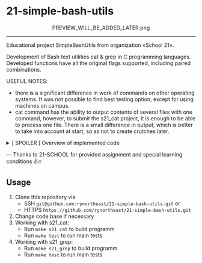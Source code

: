 # 21-simple-bash-utils

<div align="center">PREVIEW_WILL_BE_ADDED_LATER.png</div>

---

Educational project SimpleBashUtils from organization «School 21».

Development of Bash text utilities cat & grep in C programming languages. Developed functions have all the original flags supported, including paired combinations.

USEFUL NOTES:

- there is a significant difference in work of commands on other operating systems. It was not possible to find best testing option, except for using machines on campus.
- cat command has the ability to output contents of several files with one command, however, to submit the s21_cat project, it is enough to be able to process one file. There is a small difference in output, which is better to take into account at start, so as not to create crutches later.

<details>
<summary>[ SPOILER ] Overview of implemented code</summary>

### s21_cat

TEMPLATE: `cat [OPTION] [FILE]`

| No. | Option                                                      | Description                                  | Status |
| --- | ----------------------------------------------------------- | -------------------------------------------- | ------ |
| 1   | -b (GNU: --number-nonblank)                                 | numbers only non-empty lines                 | ✅     |
| 2   | -e подразумевает -v (только GNU: -E то же самое, но без -v) | but also display end-of-line characters as $ | ✅     |
| 3   | -n (GNU: --number)                                          | number all output lines                      | ✅     |
| 4   | -s (GNU: --squeeze-blank)                                   | squeeze multiple adjacent blank lines        | ✅     |
| 5   | -t подразумевает -v (GNU: -T то же самое, но без -v)        | but also display tabs as ^I                  | ✅     |

### s21_grep

TEMPLATE: `grep [OPTION] [TEMPLATE] [FILE]`

| No. | Option  | Description                                                   | Status |
| --- | ------- | ------------------------------------------------------------- | ------ |
| 1   | -e      | pattern                                                       | ✅     |
| 2   | -i      | ignore uppercase vs. lowercase                                | ✅     |
| 3   | -v      | invert match                                                  | ✅     |
| 4   | -c      | output count of matching lines only.                          | ✅     |
| 5   | -l      | output matching files only                                    | ✅     |
| 6   | -n      | precede each matching line with a line number                 | ✅     |
| 7   | -h      | output matching lines without preceding them by file names    | ✅     |
| 8   | -s      | suppress error messages about nonexistent or unreadable files | ✅     |
| 9   | -f file | take regexes from a file                                      | ✅     |
| 10  | -o      | output the matched parts of a matching line                   | ✅     |

</details>

— Thanks to 21-SCHOOL for provided assignment and special learning conditions ✌️🔥

## Usage

1. Clone this repository via
   - SSH `git@github.com:rynortheast/21-simple-bash-utils.git` or
   - HTTPS `https://github.com/rynortheast/21-simple-bash-utils.git`
2. Change code base if necessary
3. Working with s21_cat:
   - Run `make s21_cat` to build programm
   - Run `make test` to run main tests
4. Working with s21_grep:
   - Run `make s21_grep` to build programm
   - Run `make test` to run main tests
